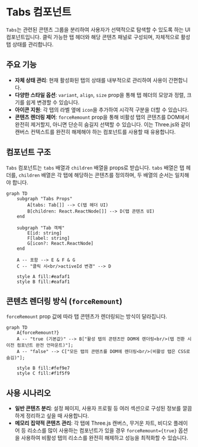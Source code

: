 # Tabs 컴포넌트

`Tabs`는 관련된 콘텐츠 그룹을 분리하여 사용자가 선택적으로 탐색할 수 있도록 하는 UI 컴포넌트입니다. 클릭 가능한 탭 헤더와 해당 콘텐츠 패널로 구성되며, 자체적으로 활성 탭 상태를 관리합니다.

## 주요 기능

- **자체 상태 관리**: 현재 활성화된 탭의 상태를 내부적으로 관리하여 사용이 간편합니다.
- **다양한 스타일 옵션**: `variant`, `align`, `size` prop을 통해 탭 헤더의 모양과 정렬, 크기를 쉽게 변경할 수 있습니다.
- **아이콘 지원**: 각 탭의 라벨 옆에 `icon`을 추가하여 시각적 구분을 더할 수 있습니다.
- **콘텐츠 렌더링 제어**: `forceRemount` prop을 통해 비활성 탭의 콘텐츠를 DOM에서 완전히 제거할지, 아니면 단순히 숨길지 선택할 수 있습니다. 이는 Three.js와 같이 캔버스 컨텍스트를 완전히 해제해야 하는 컴포넌트를 사용할 때 유용합니다.

## 컴포넌트 구조

`Tabs` 컴포넌트는 `tabs` 배열과 `children` 배열을 props로 받습니다. `tabs` 배열은 탭 헤더를, `children` 배열은 각 탭에 해당하는 콘텐츠를 정의하며, 두 배열의 순서는 일치해야 합니다.

```mermaid
graph TD
    subgraph "Tabs Props"
        A[tabs: Tab[]] --> C(탭 헤더 UI)
        B[children: React.ReactNode[]] --> D(탭 콘텐츠 UI)
    end

    subgraph "Tab 객체"
        E[id: string]
        F[label: string]
        G[icon?: React.ReactNode]
    end

    A -- 포함 --> E & F & G
    C -- "클릭 시<br/>activeId 변경" --> D

    style A fill:#eafaf1
    style B fill:#eafaf1
```

## 콘텐츠 렌더링 방식 (`forceRemount`)

`forceRemount` prop 값에 따라 탭 콘텐츠가 렌더링되는 방식이 달라집니다.

```mermaid
graph TD
    A{forceRemount?}
    A -- "true (기본값)" --> B["활성 탭의 콘텐츠만 DOM에 렌더링<br/>(탭 전환 시 이전 컴포넌트 완전 언마운트)"];
    A -- "false" --> C["모든 탭의 콘텐츠를 DOM에 렌더링<br/>(비활성 탭은 CSS로 숨김)"];

    style B fill:#fef9e7
    style C fill:#f1f5f9
```

## 사용 시나리오

- **일반 콘텐츠 분리**: 설정 페이지, 사용자 프로필 등 여러 섹션으로 구성된 정보를 깔끔하게 정리하고 싶을 때 사용합니다.
- **메모리 집약적 콘텐츠 관리**: 각 탭에 Three.js 캔버스, 무거운 차트, 비디오 플레이어 등 리소스를 많이 사용하는 컴포넌트가 있을 경우 `forceRemount={true}` 옵션을 사용하여 비활성 탭의 리소스를 완전히 해제하고 성능을 최적화할 수 있습니다.
